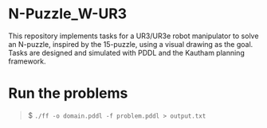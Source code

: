 # N-Puzzle_W-UR3
This repository implements tasks for a UR3/UR3e robot manipulator to solve an N-puzzle, inspired by the 15-puzzle, using a visual drawing as the goal. Tasks are designed and simulated with PDDL and the Kautham planning framework.

# Run the problems

> $ `./ff -o domain.pddl -f problem.pddl > output.txt`
